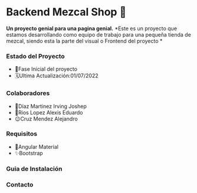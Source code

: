 # Backend Mezcal Shop 🍋

**Un proyecto genial para una pagina genial.**
*Este es un proyecto que estamos desarrollando como equipo de trabajo para una pequeña tienda de mezcal, siendo esta la parte del visual o Frontend del proyecto *

### Estado del Proyecto
- 🎀Fase Inicial del proyecto
- 🗓️Ultima Actualización:01/07/2022

### Colaboradores
- 🤩Díaz Martinez Irving Joshep
- 🤫Rios Lopez Alexis Eduardo
- 😉Cruz Mendez Alejandro

### Requisitos
- 🚀Angular Material
- ✨Bootstrap




### Guia de Instalación 

### Contacto 


[12]: https://www.instagram.com/diegolden_nn/ "Alexis"
[1]: https://www.instagram.com/rene_garciamtz/ "ReneIG"
[2]: https://www.instagram.com/jasi_xd31/ "💬"
[5]: https://www.instagram.com/jasi_xd31/ "JasielIG"
